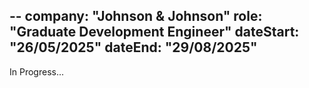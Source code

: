 --
company: "Johnson & Johnson"
role: "Graduate Development Engineer"
dateStart: "26/05/2025"
dateEnd: "29/08/2025"
---

In Progress...
